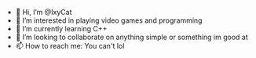- 👋 Hi, I’m @IxyCat
- 👀 I’m interested in playing video games and programming
- 🌱 I’m currently learning C++
- 💞️ I’m looking to collaborate on anything simple or something im good at
- 📫 How to reach me: You can't lol

<!---
IxyCat/IxyCat is a ✨ special ✨ repository because its `README.md` (this file) appears on your GitHub profile.
You can click the Preview link to take a look at your changes.
--->
